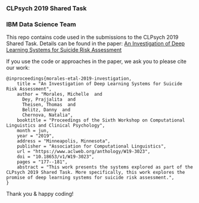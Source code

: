 ### CLPsych 2019 Shared Task
### IBM Data Science Team

This repo contains code used in the submissions to the CLPsych 2019 Shared Task. Details can be found in the paper: [An Investigation of Deep Learning Systems for Suicide Risk Assessment](https://www.aclweb.org/anthology/W19-3023/)

If you use the code or approaches in the paper, we ask you to please cite our work:

```
@inproceedings{morales-etal-2019-investigation,
    title = "An Investigation of Deep Learning Systems for Suicide Risk Assessment",
    author = "Morales, Michelle  and
      Dey, Prajjalita  and
      Theisen, Thomas  and
      Belitz, Danny  and
      Chernova, Natalia",
    booktitle = "Proceedings of the Sixth Workshop on Computational Linguistics and Clinical Psychology",
    month = jun,
    year = "2019",
    address = "Minneapolis, Minnesota",
    publisher = "Association for Computational Linguistics",
    url = "https://www.aclweb.org/anthology/W19-3023",
    doi = "10.18653/v1/W19-3023",
    pages = "177--181",
    abstract = "This work presents the systems explored as part of the CLPsych 2019 Shared Task. More specifically, this work explores the promise of deep learning systems for suicide risk assessment.",
}
```

Thank you & happy coding!
